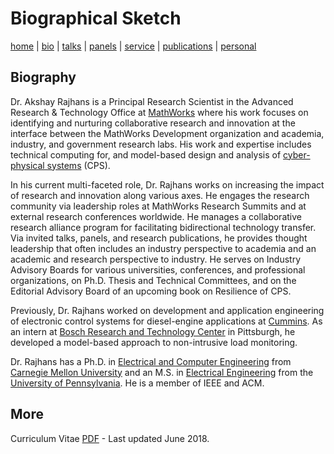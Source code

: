 # Biographical Sketch
[home](index.html) \| [bio](bio.html) \| [talks](talks.html) \| [panels](panels.html) \| [service](service.html) \| [publications](publications.html) \| [personal](personal.html)

## Biography

Dr. Akshay Rajhans is a Principal Research Scientist in the Advanced Research & Technology Office at [MathWorks](https://www.mathworks.com) where his work focuses on identifying and nurturing collaborative research and innovation at the interface between the MathWorks Development organization and academia, industry, and government research labs. His work and expertise includes technical computing for, and model-based design and analysis of [cyber-physical systems](http://www.mathworks.com/discovery/cyber-physical-systems.html) (CPS). 

In his current multi-faceted role, Dr. Rajhans works on increasing the impact of research and innovation along various axes. He engages the research community via leadership roles at MathWorks Research Summits and at external research conferences worldwide. He manages a collaborative research alliance program for facilitating bidirectional technology transfer. Via invited talks, panels, and research publications, he provides thought leadership that often includes an industry perspective to academia and an academic and research perspective to industry. He serves on Industry Advisory Boards for various universities, conferences, and professional organizations, on Ph.D. Thesis and Technical Committees, and on the Editorial Advisory Board of an upcoming book on Resilience of CPS.

Previously, Dr. Rajhans worked on development and application engineering of electronic control systems for diesel-engine applications at [Cummins](http://www.cumminsindia.com/). As an intern at [Bosch Research and Technology Center](http://www.bosch.us/content/language1/html/rtc.htm) in Pittsburgh, he developed a model-based approach to non-intrusive load monitoring. 

Dr. Rajhans has a Ph.D. in [Electrical and Computer Engineering](https://www.ece.cmu.edu/) from [Carnegie Mellon University](https://www.cmu.edu/) and an M.S. in [Electrical Engineering](https://www.ese.upenn.edu/) from the [University of Pennsylvania](https://www.ese.upenn.edu/). He is a member of IEEE and ACM.

## More
Curriculum Vitae [PDF](files/docs/AkshayRajhansCV.pdf) - Last updated June 2018.
